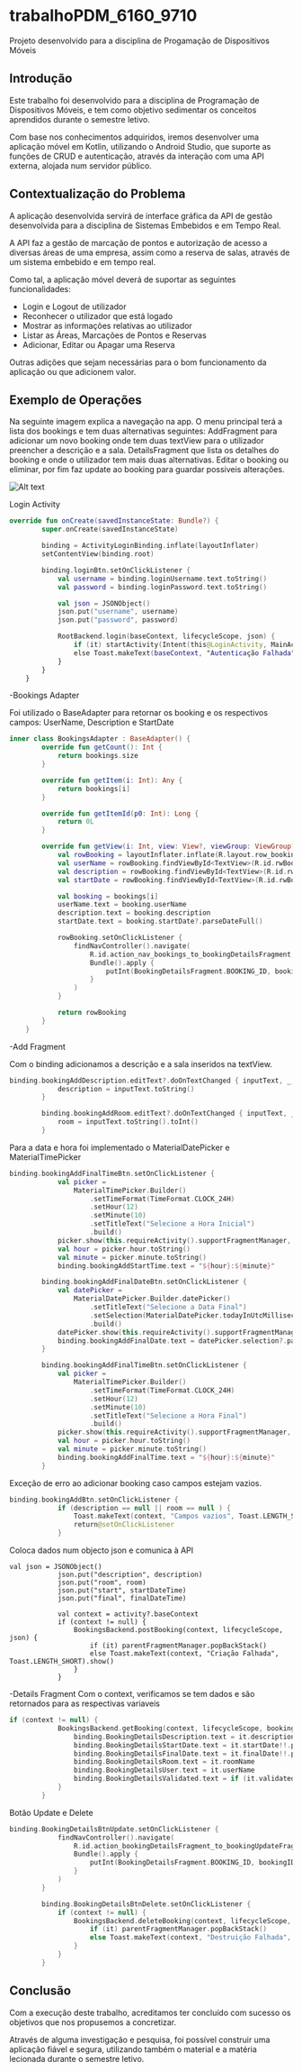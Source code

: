 # trabalhoPDM_6160_9710
Projeto desenvolvido para a disciplina de Progamação de Dispositivos Móveis

## Introdução

Este trabalho foi desenvolvido para a disciplina de Programação de Dispositivos Móveis, e tem como objetivo sedimentar os conceitos aprendidos durante o semestre letivo.

Com base nos conhecimentos adquiridos, iremos desenvolver uma aplicação móvel em Kotlin, utilizando o Android Studio, que suporte as funções de CRUD e autenticação, através da interação com uma API externa, alojada num servidor público.

## Contextualização do Problema

A aplicação desenvolvida servirá de interface gráfica da API de gestão desenvolvida para a disciplina de Sistemas Embebidos e em Tempo Real.

A API faz a gestão de marcação de pontos e autorização de acesso a diversas áreas de uma empresa, assim como a reserva de salas, através de um sistema embebido e em tempo real.

Como tal, a aplicação móvel deverá de suportar as seguintes funcionalidades:

- Login e Logout de utilizador
- Reconhecer o utilizador que está logado
- Mostrar as informações relativas ao utilizador
- Listar as Áreas, Marcações de Pontos e Reservas
- Adicionar, Editar ou Apagar uma Reserva

Outras adições que sejam necessárias para o bom funcionamento da aplicação ou que adicionem valor.

## Exemplo de Operações

Na seguinte imagem explica a navegação na app. O menu principal terá a lista dos bookings e tem duas alternativas seguintes: 
AddFragment para adicionar um novo booking onde tem duas textView para o utilizador preencher a descrição e a sala.
DetailsFragment que lista os detalhes do booking e onde o utilizador tem mais duas alternativas. Editar o booking ou eliminar, por fim faz update ao booking para guardar possiveis alterações.


![Alt text](img/Screenshot%20from%202023-01-16%2023-39-05.png)

Login Activity


```kotlin
override fun onCreate(savedInstanceState: Bundle?) {
        super.onCreate(savedInstanceState)

        binding = ActivityLoginBinding.inflate(layoutInflater)
        setContentView(binding.root)

        binding.loginBtn.setOnClickListener {
            val username = binding.loginUsername.text.toString()
            val password = binding.loginPassword.text.toString()

            val json = JSONObject()
            json.put("username", username)
            json.put("password", password)

            RootBackend.login(baseContext, lifecycleScope, json) {
                if (it) startActivity(Intent(this@LoginActivity, MainActivity::class.java))
                else Toast.makeText(baseContext, "Autenticação Falhada", Toast.LENGTH_SHORT).show()
            }
        }
    }
```


-Bookings Adapter

Foi utilizado o BaseAdapter para retornar os booking e os respectivos campos: UserName, Description e StartDate

```kotlin
inner class BookingsAdapter : BaseAdapter() {
        override fun getCount(): Int {
            return bookings.size
        }

        override fun getItem(i: Int): Any {
            return bookings[i]
        }

        override fun getItemId(p0: Int): Long {
            return 0L
        }

        override fun getView(i: Int, view: View?, viewGroup: ViewGroup?): View {
            val rowBooking = layoutInflater.inflate(R.layout.row_booking, viewGroup, false)
            val userName = rowBooking.findViewById<TextView>(R.id.rwBookingUserName)
            val description = rowBooking.findViewById<TextView>(R.id.rwBookingDescription)
            val startDate = rowBooking.findViewById<TextView>(R.id.rwBookingStartDate)

            val booking = bookings[i]
            userName.text = booking.userName
            description.text = booking.description
            startDate.text = booking.startDate?.parseDateFull()

            rowBooking.setOnClickListener {
                findNavController().navigate(
                    R.id.action_nav_bookings_to_bookingDetailsFragment,
                    Bundle().apply {
                        putInt(BookingDetailsFragment.BOOKING_ID, booking.id!!)
                    }
                )
            }

            return rowBooking
        }
    }
```

-Add Fragment

Com o binding adicionamos a descrição e a sala inseridos na textView.
```kotlin
binding.bookingAddDescription.editText?.doOnTextChanged { inputText, _, _, _ ->
            description = inputText.toString()
        }

        binding.bookingAddRoom.editText?.doOnTextChanged { inputText, _, _, _ ->
            room = inputText.toString().toInt()
        }
```
Para a data e hora foi implementado o MaterialDatePicker e MaterialTimePicker

```kotlin
binding.bookingAddFinalTimeBtn.setOnClickListener {
            val picker =
                MaterialTimePicker.Builder()
                    .setTimeFormat(TimeFormat.CLOCK_24H)
                    .setHour(12)
                    .setMinute(10)
                    .setTitleText("Selecione a Hora Inicial")
                    .build()
            picker.show(this.requireActivity().supportFragmentManager, "tag")
            val hour = picker.hour.toString()
            val minute = picker.minute.toString()
            binding.bookingAddStartTime.text = "${hour}:${minute}"        }

        binding.bookingAddFinalDateBtn.setOnClickListener {
            val datePicker =
                MaterialDatePicker.Builder.datePicker()
                    .setTitleText("Selecione a Data Final")
                    .setSelection(MaterialDatePicker.todayInUtcMilliseconds())
                    .build()
            datePicker.show(this.requireActivity().supportFragmentManager, "tag");
            binding.bookingAddFinalDate.text = datePicker.selection?.parseLongToDateString()
        }

        binding.bookingAddFinalTimeBtn.setOnClickListener {
            val picker =
                MaterialTimePicker.Builder()
                    .setTimeFormat(TimeFormat.CLOCK_24H)
                    .setHour(12)
                    .setMinute(10)
                    .setTitleText("Selecione a Hora Final")
                    .build()
            picker.show(this.requireActivity().supportFragmentManager, "tag")
            val hour = picker.hour.toString()
            val minute = picker.minute.toString()
            binding.bookingAddFinalTime.text = "${hour}:${minute}"
        }

```
Exceção de erro ao adicionar booking caso campos estejam vazios.
```kotlin
binding.bookingAddBtn.setOnClickListener {
            if (description == null || room == null ) {
                Toast.makeText(context, "Campos vazios", Toast.LENGTH_SHORT).show()
                return@setOnClickListener
            }
```

Coloca dados num objecto json e comunica à API
```
val json = JSONObject()
            json.put("description", description)
            json.put("room", room)
            json.put("start", startDateTime)
            json.put("final", finalDateTime)

            val context = activity?.baseContext
            if (context != null) {
                BookingsBackend.postBooking(context, lifecycleScope, json) {
                    if (it) parentFragmentManager.popBackStack()
                    else Toast.makeText(context, "Criação Falhada", Toast.LENGTH_SHORT).show()
                }
            }
```

-Details Fragment
Com o context, verificamos se tem dados e são retornados para as respectivas variaveis
```kotlin
if (context != null) {
            BookingsBackend.getBooking(context, lifecycleScope, bookingID!!) {
                binding.BookingDetailsDescription.text = it.description
                binding.BookingDetailsStartDate.text = it.startDate!!.parseDateFull()
                binding.BookingDetailsFinalDate.text = it.finalDate!!.parseDateFull()
                binding.BookingDetailsRoom.text = it.roomName
                binding.BookingDetailsUser.text = it.userName
                binding.BookingDetailsValidated.text = if (it.validated == true) "Está validado" else "Não está validado"
            }
        }
```

Botão Update e Delete
```kotlin
binding.BookingDetailsBtnUpdate.setOnClickListener {
            findNavController().navigate(
                R.id.action_bookingDetailsFragment_to_bookingUpdateFragment,
                Bundle().apply {
                    putInt(BookingDetailsFragment.BOOKING_ID, bookingID!!)
                }
            )
        }

        binding.BookingDetailsBtnDelete.setOnClickListener {
            if (context != null) {
                BookingsBackend.deleteBooking(context, lifecycleScope, bookingID!!) {
                    if (it) parentFragmentManager.popBackStack()
                    else Toast.makeText(context, "Destruição Falhada", Toast.LENGTH_SHORT).show()
                }
            }
        }
```



## Conclusão
Com a execução deste trabalho, acreditamos ter concluído com sucesso os objetivos que nos propusemos a concretizar.

Através de alguma investigação e pesquisa, foi possível construir uma aplicação fiável e segura, utilizando também o material e a matéria lecionada durante o semestre letivo.
